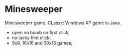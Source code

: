 Minesweeper
===========
Minesweeper game.
CLassic Windows XP game in Java.
- open no bomb on first click;
- no lucky first click;
- 9x9, 16x16 and 30x16 games;
